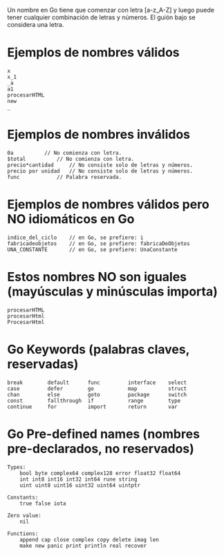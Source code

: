 Un nombre en Go tiene que comenzar con letra [a-z_A-Z] y luego puede tener
cualquier combinación de letras y números. El guión bajo se considera una letra.

# Ejemplos de nombres válidos

```
x
x_1
_a
a1
procesarHTML
new
_
```


# Ejemplos de nombres inválidos

```
0a			// No comienza con letra.
$total			// No comienza con letra.
precio*cantidad		// No consiste solo de letras y números.
precio por unidad	// No consiste solo de letras y números.
func			// Palabra reservada.
```


# Ejemplos de nombres válidos pero NO idiomáticos en Go

```
indice_del_ciclo	// en Go, se prefiere: i
fabricadeobjetos	// en Go, se prefiere: fabricaDeObjetos
UNA_CONSTANTE		// en Go, se prefiere: UnaConstante
```


# Estos nombres NO son iguales (mayúsculas y minúsculas importa)

```
procesarHTML
procesarHtml
ProcesarHtml
```


# Go Keywords (palabras claves, reservadas)

```
break        default      func         interface    select
case         defer        go           map          struct
chan         else         goto         package      switch
const        fallthrough  if           range        type
continue     for          import       return       var
```


# Go Pre-defined names (nombres pre-declarados, no reservados)

```
Types:
	bool byte complex64 complex128 error float32 float64
	int int8 int16 int32 int64 rune string
	uint uint8 uint16 uint32 uint64 uintptr

Constants:
	true false iota

Zero value:
	nil

Functions:
	append cap close complex copy delete imag len
	make new panic print println real recover

```

